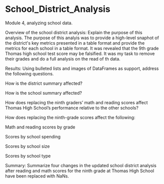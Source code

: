 # School_District_Analysis
Module 4, analyzing school data. 

Overview of the school district analysis: Explain the purpose of this analysis.
  The purpose of this analyis was to provide a high-level snaphot of the district's key metrics presented in a table format and provide the metrics for each school in a table format. It was revealed that the 9th grade Thomas high school test score may be falsified. It was my task to remove their grades and do a full analysis on the read of th data. 

Results: Using bulleted lists and images of DataFrames as support, address the following questions.

How is the district summary affected?


How is the school summary affected?


How does replacing the ninth graders’ math and reading scores affect Thomas High School’s performance relative to the other schools?


How does replacing the ninth-grade scores affect the following:

Math and reading scores by grade


Scores by school spending


Scores by school size


Scores by school type


Summary: Summarize four changes in the updated school district analysis after reading and math scores for the ninth grade at Thomas High School have been replaced with NaNs.
